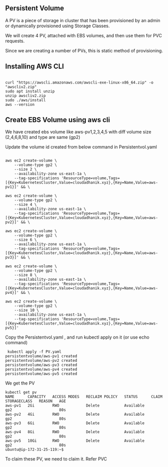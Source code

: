 
## Persistent Volume

A PV is a piece of storage in cluster that has been provisioned by an admin or dynamically provisioned using Storage Classes.

We will create 4 PV, attached with EBS volumes, and then use them for PVC requests.

Since we are creating a number of PVs, this is static method of provisioning.

## Installing AWS CLI

```

curl "https://awscli.amazonaws.com/awscli-exe-linux-x86_64.zip" -o "awscliv2.zip"
sudo apt install unzip
unzip awscliv2.zip
sudo ./aws/install
aws --version

```

## Create EBS Volume using aws cli

We have created ebs volume like aws-pv1,2,3,4,5 with diff volume size (2,4,6,8,10) and type are same (gp2)

Update the volume id created from below command in Persistentvol.yaml 

```

aws ec2 create-volume \
    --volume-type gp2 \
    --size 2 \
    --availability-zone us-east-1a \
    --tag-specifications 'ResourceType=volume,Tags=[{Key=KubernetesCluster,Value=cloudadhanik.xyz},{Key=Name,Value=aws-pv1}]' && \

aws ec2 create-volume \
    --volume-type gp2 \
    --size 4 \
    --availability-zone us-east-1a \
    --tag-specifications 'ResourceType=volume,Tags=[{Key=KubernetesCluster,Value=cloudadhanik.xyz},{Key=Name,Value=aws-pv2}]' && \

aws ec2 create-volume \
    --volume-type gp2 \
    --size 6 \
    --availability-zone us-east-1a \
    --tag-specifications 'ResourceType=volume,Tags=[{Key=KubernetesCluster,Value=cloudadhanik.xyz},{Key=Name,Value=aws-pv3}]' && \

aws ec2 create-volume \
    --volume-type gp2 \
    --size 8 \
    --availability-zone us-east-1a \
    --tag-specifications 'ResourceType=volume,Tags=[{Key=KubernetesCluster,Value=cloudadhanik.xyz},{Key=Name,Value=aws-pv4}]' && \

aws ec2 create-volume \
    --volume-type gp2 \
    --size 10 \
    --availability-zone us-east-1a \
    --tag-specifications 'ResourceType=volume,Tags=[{Key=KubernetesCluster,Value=cloudadhanik.xyz},{Key=Name,Value=aws-pv5}]'
```


Copy the Persistentvol.yaml , and run kubectl apply on it (or use echo command)

```
 kubectl apply -f PV.yaml 
persistentvolume/aws-pv1 created
persistentvolume/aws-pv2 created
persistentvolume/aws-pv3 created
persistentvolume/aws-pv4 created
persistentvolume/aws-pv5 created

```

We get the PV

```
kubectl get pv
NAME      CAPACITY   ACCESS MODES   RECLAIM POLICY   STATUS      CLAIM   STORAGECLASS   REASON   AGE
aws-pv1   2Gi        RWO            Delete           Available           gp2                     80s
aws-pv2   4Gi        RWO            Delete           Available           gp2                     80s
aws-pv3   6Gi        RWO            Delete           Available           gp2                     80s
aws-pv4   8Gi        RWO            Delete           Available           gp2                     80s
aws-pv5   10Gi       RWO            Delete           Available           gp2                     80s
ubuntu@ip-172-31-25-119:~$ 

```

To claim these PV, we need to claim it. Refer PVC
